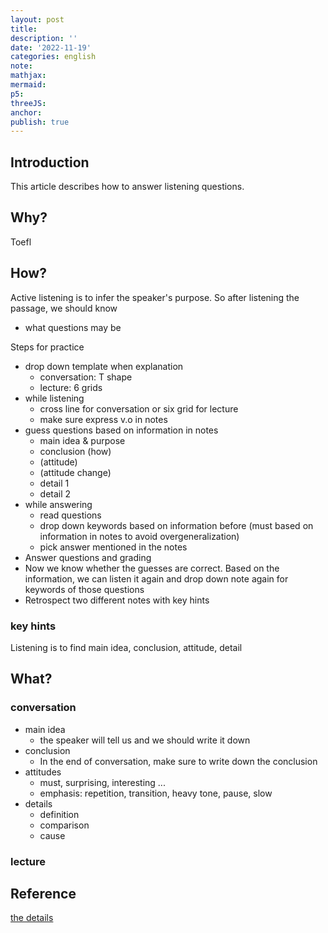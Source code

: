 ```yaml
---
layout: post
title:
description: ''
date: '2022-11-19'
categories: english
note:
mathjax:
mermaid:
p5:
threeJS:
anchor:
publish: true
---
```


## Introduction

This article describes how to answer listening questions.

## Why?

Toefl

## How?

Active listening is to infer the speaker's purpose. So after listening the passage, we should know

* what questions may be

Steps for practice

* drop down template when explanation
  * conversation: T shape
  * lecture: 6 grids
* while listening
  * cross line for conversation or six grid for lecture
  * make sure express v.o in notes
* guess questions based on information in notes
  * main idea & purpose
  * conclusion (how)
  * (attitude)
  * (attitude change)
  * detail 1
  * detail 2
* while answering
  * read questions
  * drop down keywords based on information before (must based on information in notes to avoid overgeneralization)
  * pick answer mentioned in the notes
* Answer questions and grading
* Now we know whether the guesses are correct. Based on the information, we can listen it again and drop down note again for keywords of those questions
* Retrospect two different notes with key hints

### key hints

Listening is to find main idea, conclusion, attitude, detail

## What?

### conversation

* main idea
  * the speaker will tell us and we should write it down
* conclusion
  * In the end of conversation, make sure to write down the conclusion
* attitudes
  * must, surprising, interesting ...
  * emphasis: repetition, transition, heavy tone, pause, slow
* details
  * definition
  * comparison
  * cause

### lecture


## Reference

[the details](https://toeflv3.kmf.com/listen/order)
